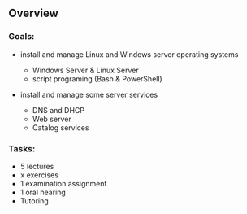 ## Overview
### Goals:
* install and manage Linux and Windows server operating systems
  * Windows Server & Linux Server
  * script programing (Bash & PowerShell)

* install and manage some server services
  * DNS and DHCP
  * Web server
  * Catalog services

### Tasks:
* 5 lectures
* x exercises
* 1 examination assignment
* 1 oral hearing
* Tutoring
